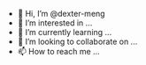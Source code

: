 - 👋 Hi, I’m @dexter-meng
- 👀 I’m interested in ...
- 🌱 I’m currently learning ...
- 💞️ I’m looking to collaborate on ...
- 📫 How to reach me ...

<!---
dexter-meng/dexter-meng is a ✨ special ✨ repository because its `README.md` (this file) appears on your GitHub profile.
You can click the Preview link to take a look at your changes.
--->
